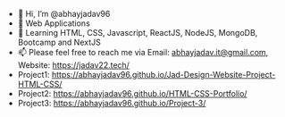 - 👋 Hi, I’m @abhayjadav96
- 👀 Web Applications 
- 🌱 Learning HTML, CSS, Javascript, ReactJS, NodeJS, MongoDB, Bootcamp and NextJS
- 📫 Please feel free to reach me via  Email: abhayjadav.it@gmail.com, Website: https://jadav22.tech/
- Project1: https://abhayjadav96.github.io/Jad-Design-Website-Project-HTML-CSS/
- Project2: https://abhayjadav96.github.io/HTML-CSS-Portfolio/
- Project3: https://abhayjadav96.github.io/Project-3/

<!---
abhayjadav96/abhayjadav96 is a ✨ special ✨ repository because its `README.md` (this file) appears on your GitHub profile.
You can click the Preview link to take a look at your changes.
--->
